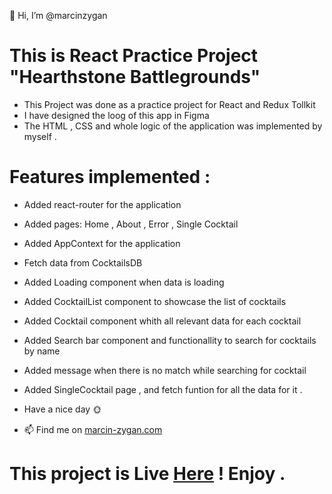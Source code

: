 👋 Hi, I’m @marcinzygan

# This is React Practice Project "Hearthstone Battlegrounds"

- This Project was done as a practice project for React and Redux Tollkit
- I have designed the loog of this app in Figma
- The HTML , CSS and whole logic of the application was implemented by myself .

# Features implemented :

- Added react-router for the application
- Added pages: Home , About , Error , Single Cocktail
- Added AppContext for the application
- Fetch data from CocktailsDB
- Added Loading component when data is loading
- Added CocktailList component to showcase the list of cocktails
- Added Cocktail component whith all relevant data for each cocktail
- Added Search bar component and functionallity to search for cocktails by name
- Added message when there is no match while searching for cocktail
- Added SingleCocktail page , and fetch funtion for all the data for it .

- Have a nice day 🌞
- 📫 Find me on <a href="https://marcin-zygan.com">marcin-zygan.com</a>

# This project is Live <a href="https://hs-battlegrounds.netlify.app/">Here</a> ! Enjoy .
